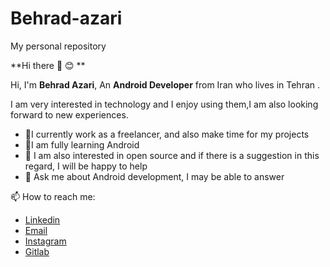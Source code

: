 # Behrad-azari
My personal repository


**Hi there 👋 😊 **

Hi, I'm **Behrad Azari**, An **Android Developer** from Iran who lives in Tehran .

I am very interested in technology and I enjoy using them,I am also looking forward to new experiences.



* 🔭I currently work as a freelancer, and also make time for my projects
* 🌱I am fully learning Android
* 👯 I am also interested in open source and if there is a suggestion in this regard, I will be happy to help
* 💬 Ask me about Android development, I may be able to answer



📫 How to reach me:

-  [Linkedin](https://www.linkedin.com/in/behrad-azari-5058/) 
-  [ Email](mailto:behrad.tech@yahoo.com?subject=[GitHub]%20Source%20Han%20Sans)
-  [Instagram](https://www.instagram.com/behrad.tech/)
-  [Gitlab](https://gitlab.com/Behrad.Azari)



